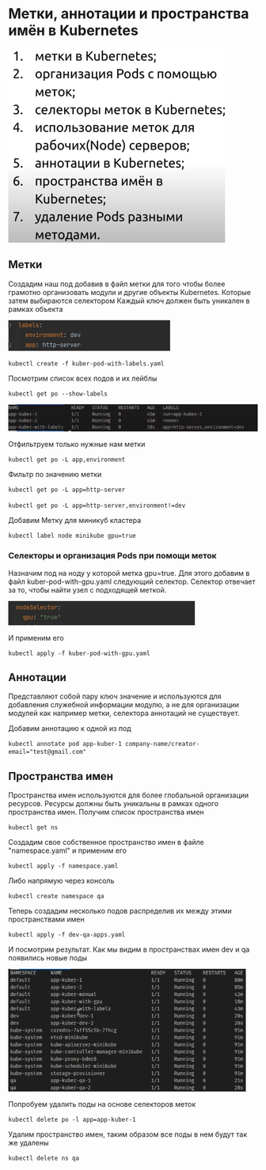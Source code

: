 # Метки, аннотации и пространства имён в Kubernetes

![img.png](images/img.png)

## Метки

Создадим наш под добавив в файл метки для того чтобы более грамотно организовать модули и другие объекты Kubernetes.
Которые затем выбираются селектором Каждый ключ должен быть уникален в рамках объекта

![img_1.png](images/img_1.png)

    kubectl create -f kuber-pod-with-labels.yaml

Посмотрим список всех подов и их лейблы

    kubectl get po --show-labels

![img_2.png](images/img_2.png)

Отфильтруем только нужные нам метки

    kubectl get po -L app,environment

Фильтр по значению метки

    kubectl get po -L app=http-server

    kubectl get po -L app=http-server,environment!=dev

Добавим Метку для миникуб кластера

    kubectl label node minikube gpu=true

### Селекторы и организация Pods при помощи меток

Назначим под на ноду у которой метка gpu=true. Для этого добавим в файл kuber-pod-with-gpu.yaml следующий селектор. Селектор
отвечает за то, чтобы найти узел с подходящей меткой.

![img_3.png](images/img_3.png)

И применим его

    kubectl apply -f kuber-pod-with-gpu.yaml

## Аннотации

Представляют собой пару ключ значение и используются для добавления служебной информации модулю, а не для организации
модулей как например метки, селектора аннотаций не существует.

Добавим аннотацию к одной из под

    kubectl annotate pod app-kuber-1 company-name/creator-email="test@gmail.com"

## Пространства имен

Пространства имен используются для более глобальной организации ресурсов. Ресурсы должны быть уникальны в рамках одного
пространства имен. Получим список пространства имен

    kubectl get ns

Создадим свое собственное пространство имен в файле "namespace.yaml" и применим его

    kubectl apply -f namespace.yaml

Либо напрямую через консоль

    kubectl create namespace qa

Теперь создадим несколько подов распределив их между этими пространствами имен

    kubectl apply -f dev-qa-apps.yaml

И посмотрим результат. Как мы видим в пространствах имен dev и qa появились новые поды

![img_4.png](images/img_4.png)

Попробуем удалить поды на основе селекторов меток

    kubectl delete po -l app=app-kuber-1

Удалим пространство имен, таким образом все поды в нем будут так же удалены

    kubectl delete ns qa

